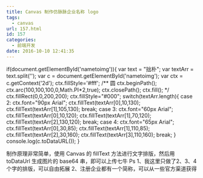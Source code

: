 ```yaml
---
title: Canvas 制作仿脉脉企业名称 logo
tags:
  - canvas
url: 157.html
id: 157
categories:
  - 前端开发
date: 2016-10-10 12:41:35
---
```


<canvas id='nametoimg' width='200' height='200'></canvas>

  if(document.getElementById('nametoimg')){
    var text = "拙朴";
    var textArr = text.split('');
    var c = document.getElementById('nametoimg');
    var ctx = c.getContext('2d');
    ctx.fillStyle='#fff';
    /\*\* 圆
    ctx.beginPath();
    ctx.arc(100,100,100,0,Math.PI*2,true);
    ctx.closePath();
    ctx.fill(); */
    ctx.fillRect(0,0,200,200);
    ctx.fillStyle="#000";
    switch(textArr.length){
      case 2:
        ctx.font="90px Arial";
        ctx.fillText(textArr\[0\],10,130);
        ctx.fillText(textArr\[1\],105,130);
        break;
      case 3:
        ctx.font="60px Arial";
        ctx.fillText(textArr\[0\],10,120);
        ctx.fillText(textArr\[1\],70,120);
        ctx.fillText(textArr\[2\],130,120);
        break;
      case 4:
        ctx.font="65px Arial";
        ctx.fillText(textArr\[0\],30,85);
        ctx.fillText(textArr\[1\],110,85);
        ctx.fillText(textArr\[2\],30,160);
        ctx.fillText(textArr\[3\],110,160);
        break;
    }
    console.log(c.toDataURL());
  }

制作原理非常简单，使用 Canvas 的 fillText 方法进行文字排版，然后用 toDataUrl 生成图片的 base64 串，即可以上传七牛 Ps 1、我这里只做了2、3、4个字的排版，可以自由拓展 2、注册企业都有一个简称，可以从一些官方渠道获得